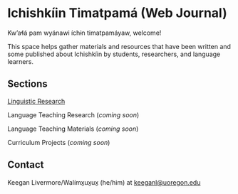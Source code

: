 # Ichishkíin Timatpamá (Web Journal)
Kw’aɬá pam wyánawi íchɨn timatpamáyaw, welcome! 

This space helps gather materials and resources that have been written and some published about Ichishkíin by students, researchers, and language learners.

## Sections

[Linguistic Research](https://kelivermore.github.io/ichishkiin-journal/linguistics)

Language Teaching Research (_coming soon_)

Language Teaching Materials (_coming soon_)

Curriculum Projects (_coming soon_)

## Contact

Keegan Livermore/Walímx̱ux̱ux̱ (he/him) at [keeganl@uoregon.edu](mailto:keeganl@uoregon.edu)
